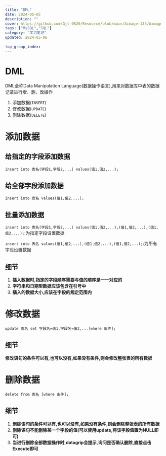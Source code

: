 ```yaml
---
title: "DML"
date: 2024-05-05
description: ""
cover: https://github.com/Gjt-9520/Resource/blob/main/Aimage-135/Aimage7.jpg?raw=true
tags: ["MySQL","SQL"]
category: "学习笔记"
updated: 2024-05-06
 
top_group_index: 
---
```


# DML

DML全称Data Manipulation Language(数据操作语言),用来对数据库中表的数据记录进行增、删、改操作

1. 添加数据(`INSERT`)
2. 修改数据(`UPDATE`)
3. 删除数据(`DELETE`)

# 添加数据  

## 给指定的字段添加数据

`insert into 表名(字段1,字段2,...) values(值1,值2,...);`

## 给全部字段添加数据

`insert into 表名 values(值1,值2,...);`

## 批量添加数据

`insert into 表名(字段1,字段2,...) values(值1,值2,...),(值1,值2,...),(值1,值2,...);`:为指定字段设置数据

`insert into 表名 values(值1,值2,...),(值1,值2,...),(值1,值2,...);`:为所有字段设置数据

## 细节

1. **插入数据时,指定的字段顺序需要与值的顺序是一一对应的**        
2. **字符串和日期型数据应该包含在引号中**           
3. **插入的数据大小,应该在字段的规定范围内**   

# 修改数据

`update 表名 set 字段名=值1,字段名=值2,...[where 条件];`

## 细节

**修改语句的条件可以有,也可以没有,如果没有条件,则会修改整张表的所有数据**

# 删除数据

`delete from 表名 [where 条件];`

## 细节 

1. **删除语句的条件可以有,也可以没有,如果没有条件,则会删除整张表的所有数据**
2. **删除语句不能删除某一个字段的值(可以使用update,将该字段值置为NULL即可)**
3. **当进行删除全部数据操作时,datagrip会提示,询问是否确认删除,直接点击Execute即可**